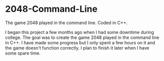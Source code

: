 # 2048-Command-Line
The game 2048 played in the command line. Coded in C++.

I began this project a few months ago when I had some downtime during college. The goal was to create the game 2048 played in the command line in C++. I have made some progress but I only spent a few hours on it and the game doesn't function correctly. I plan to finish it later when I have some spare time.
